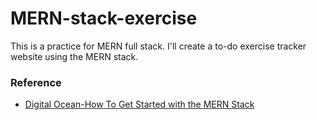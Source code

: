 # MERN-stack-exercise
This is a practice for MERN full stack. I'll create a to-do exercise tracker website using the MERN stack.

### Reference
- [Digital Ocean-How To Get Started with the MERN Stack](https://www.digitalocean.com/community/tutorials/getting-started-with-the-mern-stack)